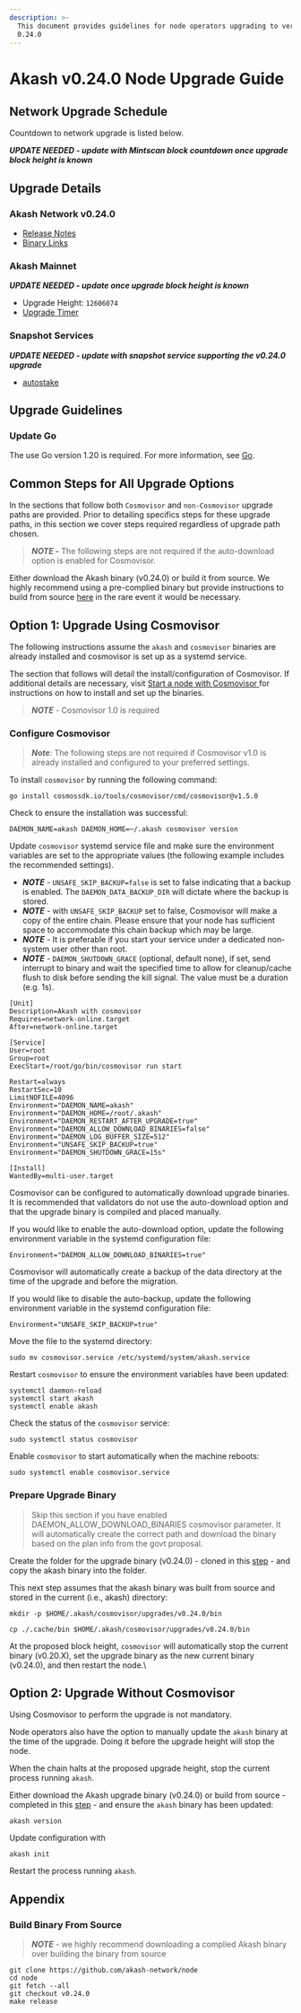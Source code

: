 ```yaml
---
description: >-
  This document provides guidelines for node operators upgrading to version
  0.24.0
---
```


# Akash v0.24.0 Node Upgrade Guide

## Network Upgrade Schedule

Countdown to network upgrade is listed below.

_**UPDATE NEEDED - update with Mintscan block countdown once upgrade block height is known**_

## Upgrade Details

### Akash Network v0.24.0

* [Release Notes](https://github.com/akash-network/node/releases/tag/v0.24.0)
* [Binary Links](https://raw.githubusercontent.com/akash-network/net/main/mainnet/upgrades/v0.24.0/info.json)

### Akash Mainnet

_**UPDATE NEEDED - update once upgrade block height is known**_

* Upgrade Height: `12606074`
* [Upgrade Timer](https://www.mintscan.io/akash/blocks/12606074)

### Snapshot Services

_**UPDATE NEEDED - update with snapshot service supporting the v0.24.0 upgrade**_

* [autostake](https://autostake.net/networks/akash#services)

## Upgrade Guidelines

### Update Go

The use Go version 1.20 is required. For more information, see [Go](https://golang.org/).

## Common Steps for All Upgrade Options

In the sections that follow both `Cosmovisor` and `non-Cosmovisor` upgrade paths are provided. Prior to detailing specifics steps for these upgrade paths, in this section we cover steps required regardless of upgrade path chosen.

> _**NOTE -**_ The following steps are not required if the auto-download option is enabled for Cosmovisor.

Either download the Akash binary (v0.24.0) or build it from source.  We highly recommend using a pre-complied binary but provide instructions to build from source [here](v0.24.0-upgrade-docs.md#build-binary-from-source) in the rare event it would be necessary.

## Option 1: Upgrade Using Cosmovisor

The following instructions assume the `akash` and `cosmovisor` binaries are already installed and cosmovisor is set up as a systemd service.

The section that follows will detail the install/configuration of Cosmovisor. If additional details are necessary, visit [Start a node with Cosmovisor ](https://github.com/akash-network/docs/blob/anil/v3-instructions/guides/node/cosmovisor.md)for instructions on how to install and set up the binaries.

> _**NOTE**_ - Cosmovisor 1.0 is required

### Configure Cosmovisor

> _**Note**_: The following steps are not required if Cosmovisor v1.0 is already installed and configured to your preferred settings.

To install `cosmovisor` by running the following command:

```
go install cosmossdk.io/tools/cosmovisor/cmd/cosmovisor@v1.5.0 
```

Check to ensure the installation was successful:

```
DAEMON_NAME=akash DAEMON_HOME=~/.akash cosmovisor version
```

Update `cosmovisor` systemd service file and make sure the environment variables are set to the appropriate values (the following example includes the recommended settings).

* _**NOTE**_ - `UNSAFE_SKIP_BACKUP=false` is set to false indicating that a backup is enabled. The `DAEMON_DATA_BACKUP_DIR` will dictate where the backup is stored.
* _**NOTE**_ - with `UNSAFE_SKIP_BACKUP` set to false, Cosmovisor will make a copy of the entire chain. Please ensure that your node has sufficient space to accommodate this chain backup which may be large.
* _**NOTE**_ - It is preferable if you start your service under a dedicated non-system user other than root.
* _**NOTE**_ - `DAEMON_SHUTDOWN_GRACE` (optional, default none), if set, send interrupt to binary and wait the specified time to allow for cleanup/cache flush to disk before sending the kill signal. The value must be a duration (e.g. 1s).

```
[Unit]
Description=Akash with cosmovisor
Requires=network-online.target
After=network-online.target

[Service]
User=root
Group=root
ExecStart=/root/go/bin/cosmovisor run start

Restart=always
RestartSec=10
LimitNOFILE=4096
Environment="DAEMON_NAME=akash"
Environment="DAEMON_HOME=/root/.akash"
Environment="DAEMON_RESTART_AFTER_UPGRADE=true"
Environment="DAEMON_ALLOW_DOWNLOAD_BINARIES=false"
Environment="DAEMON_LOG_BUFFER_SIZE=512"
Environment="UNSAFE_SKIP_BACKUP=true"
Environment="DAEMON_SHUTDOWN_GRACE=15s"

[Install]
WantedBy=multi-user.target
```

Cosmovisor can be configured to automatically download upgrade binaries. It is recommended that validators do not use the auto-download option and that the upgrade binary is compiled and placed manually.

If you would like to enable the auto-download option, update the following environment variable in the systemd configuration file:

```
Environment="DAEMON_ALLOW_DOWNLOAD_BINARIES=true"
```

Cosmovisor will automatically create a backup of the data directory at the time of the upgrade and before the migration.

If you would like to disable the auto-backup, update the following environment variable in the systemd configuration file:

```
Environment="UNSAFE_SKIP_BACKUP=true"
```

Move the file to the systemd directory:

```
sudo mv cosmovisor.service /etc/systemd/system/akash.service
```

Restart `cosmovisor` to ensure the environment variables have been updated:

```
systemctl daemon-reload
systemctl start akash
systemctl enable akash
```

Check the status of the `cosmovisor` service:

```
sudo systemctl status cosmovisor
```

Enable `cosmovisor` to start automatically when the machine reboots:

```
sudo systemctl enable cosmovisor.service
```

### Prepare Upgrade Binary

> Skip this section if you have enabled DAEMON\_ALLOW\_DOWNLOAD\_BINARIES cosmovisor parameter. It will automatically create the correct path and download the binary based on the plan info from the govt proposal.

Create the folder for the upgrade binary (v0.24.0) - cloned in this [step](v0.24.0-upgrade-docs.md#common-steps-for-all-upgrade-options) - and copy the akash binary into the folder.

This next step assumes that the akash binary was built from source and stored in the current (i.e., akash) directory:

```
mkdir -p $HOME/.akash/cosmovisor/upgrades/v0.24.0/bin

cp ./.cache/bin $HOME/.akash/cosmovisor/upgrades/v0.24.0/bin
```

At the proposed block height, `cosmovisor` will automatically stop the current binary (v0.20.X), set the upgrade binary as the new current binary (v0.24.0), and then restart the node.\\

## Option 2: Upgrade Without Cosmovisor

Using Cosmovisor to perform the upgrade is not mandatory.

Node operators also have the option to manually update the `akash` binary at the time of the upgrade. Doing it before the upgrade height will stop the node.

When the chain halts at the proposed upgrade height, stop the current process running `akash`.

Either download the Akash upgrade binary (v0.24.0) or build from source - completed in this [step](v0.24.0-upgrade-docs.md#common-steps-for-all-upgrade-options) - and ensure the `akash` binary has been updated:

```
akash version
```

Update configuration with

```
akash init
```

Restart the process running `akash`.

## Appendix

### Build Binary From Source

> _**NOTE**_ - we highly recommend downloading a complied Akash binary over building the binary from source&#x20;

```
git clone https://github.com/akash-network/node
cd node
git fetch --all
git checkout v0.24.0
make release
```

